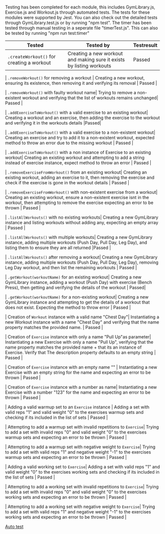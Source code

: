 Testing has been completed for each module, this includes GymLibrary.js, Exercise.js and Workout.js through automated tests. The tests for these modules were supported by Jest. You can also check out the detailed tests through GymLibrary.test.js or by running "npm test". The timer has been tested through manual testing in a seperate file "timerTest.js". This can also be tested by running "npm run test:timer"

| Tested                                     | Tested by                                                                                        | Testresult                 |
|--------------------------------------------|--------------------------------------------------------------------------------------------------|----------------------------|
| `.createWorkout()` for creating a workout  | Creating a new workout and making sure it exists by listing workouts                             | Passed                     |

| `.removeWorkout()` for removing a workout  | Creating a new workout, ensuring its existence, then removing it and verifying its removal       | Passed                     |

| `.removeWorkout()` with faulty workout name| Trying to remove a non-existent workout and verifying that the list of workouts remains unchanged| Passed                     |

| `.addExerciseToWorkout()` with a valid exercise to an existing workout| Creating a workout and an exercise, then adding the exercise to the workout and verifying it in the workouts details |Passed|

| `.addExerciseToWorkout()` with a valid exercise to a non-existent workout| Creating an exercise and try to add it to a non-existent workout, expected method to throw an error due to the missing workout | Passed |

| `.addExerciseToWorkout()` with a non instance of Exercise to an existing workout| Creating an existing workout and attempting to add a string instead of exercise instance, expect method to throw an error | Passed |

| `.removeExerciseFromWorkout()` from an existing workout| Creating an existing workout, adding an exercise to it, then removing the exercise and check if the exercise is gone in the workout details | Passed |

| `.removeExerciseFromWorkout()` with non-existent exercise from a workout| Creating an existing workout, ensure a non-existent exercise isnt in the workout, then attempting to remove the exercise expecting an error to be thrown | Passed |

| `.listAllWorkouts()` with no existing workouts| Creating a new GymLibrary instance and listing workouts without adding any, expecting an empty array | Passed |

| `.listAllWorkouts()` with multiple workouts| Creating a new GymLibrary instance, adding multiple workouts (Push Day, Pull Day, Leg Day), and listing them to ensure they are all returned |Passed |

| `.listAllWorkouts()` after removing a workout| Creating a new GymLibrary instance, adding multiple workouts (Push Day, Pull Day, Leg Day), removing Leg Day workout, and then list the remaining workouts | Passed |

| `.getWorkout(workoutName)` for an existing workout| Creating a new GymLibrary instance, adding a workout (Push Day) with exercise (Bench Press), then getting and verifying the details of the workout | Passed|

| `.getWorkout(workoutName)` for a non-existing workout| Creating a new GymLibrary instance and attempting to get the details of a workout that does not exist. Expecting the method to throw error | Passed | 

| Creation of `Workout` instance with a valid name "Chest Day"| Instantiating a new Workout instance with a name "Chest Day" and verifying that the name property matches the provided name. | Passed |

| Creation of `Exercise` instance with only a name "Pull Up"as parameter| Instantiating a new Exercise with only a name "Pull Up", verifying that the name property matches the provided name + that its an instance of Exercise. Verify that The description property defaults to an empty string | Passed |

| Creation of `Exercise` instance with an empty name "" | Instantiating a new Exercise with an empty string for the name and expecting an error to be thrown | Passed |

| Creation of `Exercise` instance with a number as name| Instantiating a new Exercise with a number "123" for the name and expecting an error to be thrown | Passed |

| Adding a valid warmup set to an `Exercise` instance | Adding a set with valid reps "1" and valid weight "0" to the exercises warmup sets and checking if its included in the list of sets | Passed |

| Attempting to add a warmup set with invalid repetitions to `Exercise`| Trying to add a set with invalid reps "0" and valid weight "0" to the exercises warmup sets and expecting an error to be thrown | Passed |

| Attempting to add a warmup set with negative weight to `Exercise`| Trying to add a set with valid reps "1" and negative weight "-1" to the exercises warmup sets and expecting an error to be thrown | Passed |

| Adding a valid working set to `Exercise`| Adding a set with valid reps "1" and valid weight "0" to the exercises working  sets and checking if its included in the list of sets | Passed |

| Attempting to add a working set with invalid repetitions to `Exercise`| Trying to add a set with invalid reps "0" and valid weight "0" to the exercises working sets and expecting an error to be thrown | Passed |

| Attempting to add a working set with negative weight to `Exercise`| Trying to add a set with valid reps "1" and negative weight "-1" to the exercises working sets and expecting an error to be thrown | Passed |

[Auto test](images/test.png)